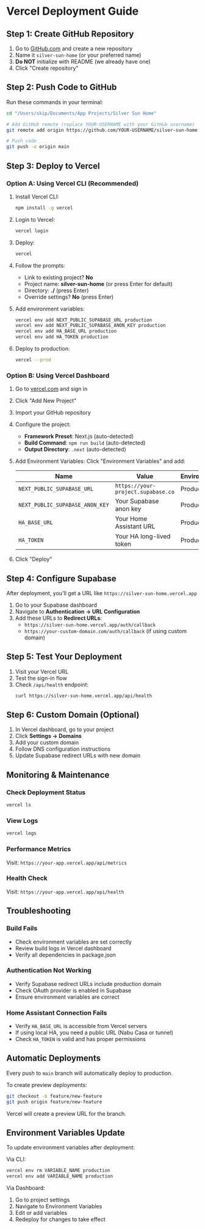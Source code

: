# Vercel Deployment Guide

## Step 1: Create GitHub Repository

1. Go to [GitHub.com](https://github.com) and create a new repository
2. Name it `silver-sun-home` (or your preferred name)
3. **Do NOT** initialize with README (we already have one)
4. Click "Create repository"

## Step 2: Push Code to GitHub

Run these commands in your terminal:

```bash
cd "/Users/skip/Documents/App Projects/Silver Sun Home"

# Add GitHub remote (replace YOUR-USERNAME with your GitHub username)
git remote add origin https://github.com/YOUR-USERNAME/silver-sun-home.git

# Push code
git push -u origin main
```

## Step 3: Deploy to Vercel

### Option A: Using Vercel CLI (Recommended)

1. Install Vercel CLI:
   ```bash
   npm install -g vercel
   ```

2. Login to Vercel:
   ```bash
   vercel login
   ```

3. Deploy:
   ```bash
   vercel
   ```

4. Follow the prompts:
   - Link to existing project? **No**
   - Project name: **silver-sun-home** (or press Enter for default)
   - Directory: **./** (press Enter)
   - Override settings? **No** (press Enter)

5. Add environment variables:
   ```bash
   vercel env add NEXT_PUBLIC_SUPABASE_URL production
   vercel env add NEXT_PUBLIC_SUPABASE_ANON_KEY production
   vercel env add HA_BASE_URL production
   vercel env add HA_TOKEN production
   ```

6. Deploy to production:
   ```bash
   vercel --prod
   ```

### Option B: Using Vercel Dashboard

1. Go to [vercel.com](https://vercel.com) and sign in
2. Click "Add New Project"
3. Import your GitHub repository
4. Configure the project:
   - **Framework Preset**: Next.js (auto-detected)
   - **Build Command**: `npm run build` (auto-detected)
   - **Output Directory**: `.next` (auto-detected)

5. Add Environment Variables:
   Click "Environment Variables" and add:

   | Name | Value | Environment |
   |------|-------|-------------|
   | `NEXT_PUBLIC_SUPABASE_URL` | `https://your-project.supabase.co` | Production |
   | `NEXT_PUBLIC_SUPABASE_ANON_KEY` | Your Supabase anon key | Production |
   | `HA_BASE_URL` | Your Home Assistant URL | Production |
   | `HA_TOKEN` | Your HA long-lived token | Production |

6. Click "Deploy"

## Step 4: Configure Supabase

After deployment, you'll get a URL like `https://silver-sun-home.vercel.app`

1. Go to your Supabase dashboard
2. Navigate to **Authentication → URL Configuration**
3. Add these URLs to **Redirect URLs**:
   - `https://silver-sun-home.vercel.app/auth/callback`
   - `https://your-custom-domain.com/auth/callback` (if using custom domain)

## Step 5: Test Your Deployment

1. Visit your Vercel URL
2. Test the sign-in flow
3. Check `/api/health` endpoint:
   ```bash
   curl https://silver-sun-home.vercel.app/api/health
   ```

## Step 6: Custom Domain (Optional)

1. In Vercel dashboard, go to your project
2. Click **Settings → Domains**
3. Add your custom domain
4. Follow DNS configuration instructions
5. Update Supabase redirect URLs with new domain

## Monitoring & Maintenance

### Check Deployment Status
```bash
vercel ls
```

### View Logs
```bash
vercel logs
```

### Performance Metrics
Visit: `https://your-app.vercel.app/api/metrics`

### Health Check
Visit: `https://your-app.vercel.app/api/health`

## Troubleshooting

### Build Fails
- Check environment variables are set correctly
- Review build logs in Vercel dashboard
- Verify all dependencies in package.json

### Authentication Not Working
- Verify Supabase redirect URLs include production domain
- Check OAuth provider is enabled in Supabase
- Ensure environment variables are correct

### Home Assistant Connection Fails
- Verify `HA_BASE_URL` is accessible from Vercel servers
- If using local HA, you need a public URL (Nabu Casa or tunnel)
- Check `HA_TOKEN` is valid and has proper permissions

## Automatic Deployments

Every push to `main` branch will automatically deploy to production.

To create preview deployments:
```bash
git checkout -b feature/new-feature
git push origin feature/new-feature
```

Vercel will create a preview URL for the branch.

## Environment Variables Update

To update environment variables after deployment:

Via CLI:
```bash
vercel env rm VARIABLE_NAME production
vercel env add VARIABLE_NAME production
```

Via Dashboard:
1. Go to project settings
2. Navigate to Environment Variables
3. Edit or add variables
4. Redeploy for changes to take effect
